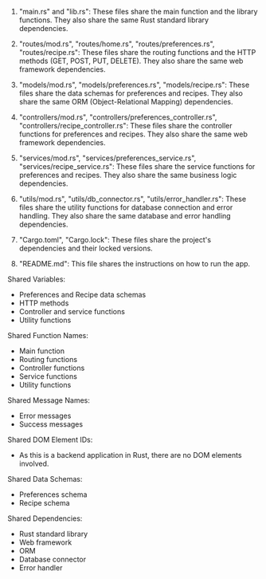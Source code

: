 1. "main.rs" and "lib.rs": These files share the main function and the library functions. They also share the same Rust standard library dependencies.

2. "routes/mod.rs", "routes/home.rs", "routes/preferences.rs", "routes/recipe.rs": These files share the routing functions and the HTTP methods (GET, POST, PUT, DELETE). They also share the same web framework dependencies.

3. "models/mod.rs", "models/preferences.rs", "models/recipe.rs": These files share the data schemas for preferences and recipes. They also share the same ORM (Object-Relational Mapping) dependencies.

4. "controllers/mod.rs", "controllers/preferences_controller.rs", "controllers/recipe_controller.rs": These files share the controller functions for preferences and recipes. They also share the same web framework dependencies.

5. "services/mod.rs", "services/preferences_service.rs", "services/recipe_service.rs": These files share the service functions for preferences and recipes. They also share the same business logic dependencies.

6. "utils/mod.rs", "utils/db_connector.rs", "utils/error_handler.rs": These files share the utility functions for database connection and error handling. They also share the same database and error handling dependencies.

7. "Cargo.toml", "Cargo.lock": These files share the project's dependencies and their locked versions.

8. "README.md": This file shares the instructions on how to run the app.

Shared Variables:
- Preferences and Recipe data schemas
- HTTP methods
- Controller and service functions
- Utility functions

Shared Function Names:
- Main function
- Routing functions
- Controller functions
- Service functions
- Utility functions

Shared Message Names:
- Error messages
- Success messages

Shared DOM Element IDs:
- As this is a backend application in Rust, there are no DOM elements involved.

Shared Data Schemas:
- Preferences schema
- Recipe schema

Shared Dependencies:
- Rust standard library
- Web framework
- ORM
- Database connector
- Error handler